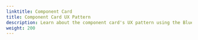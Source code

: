 ```yaml
---
linktitle: Component Card
title: Component Card UX Pattern
description: Learn about the component card's UX pattern using the BlueJay Design System (BJDS) and how it operates in Open 3D Engine (O3DE).
weight: 200
---
```


<!-- Don't review. This page is a placeholder, as this page is in an existing PR. -->